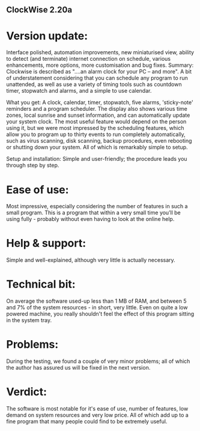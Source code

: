 ## ClockWise 2.20a


# Version update:

Interface polished, automation improvements, new miniaturised view, ability to detect (and terminate) internet connection on schedule, various enhancements, more options, more customisation and bug fixes.
Summary:  Clockwise is described as "….an alarm clock for your PC – and more". A bit of understatement considering that you can schedule any program to run unattended, as well as use a variety of timing tools such as countdown timer, stopwatch and alarms, and a simple to use calendar.

What you get:  A clock, calendar, timer, stopwatch, five alarms, 'sticky-note' reminders and a program scheduler. The display also shows various time zones, local sunrise and sunset information, and can automatically update your system clock. The most useful feature would depend on the person using it, but we were most impressed by the scheduling features, which allow you to program up to thirty events to run completely automatically, such as virus scanning, disk scanning, backup procedures, even rebooting or shutting down your system. All of which is remarkably simple to setup.

Setup and installation:  Simple and user-friendly; the procedure leads you through step by step.

# Ease of use: 

Most impressive, especially considering the number of features in such a small program. This is a program that within a very small time you’ll be using fully - probably without even having to look at the online help.

# Help & support: 

Simple and well-explained, although very little is actually necessary.

# Technical bit: 

On average the software used-up less than 1 MB of RAM, and between 5 and 7% of the system resources - in short, very little. Even on quite a low powered machine, you really shouldn't feel the effect of this program sitting in the system tray.

# Problems: 

During the testing, we found a couple of very minor problems; all of which the author has assured us will be fixed in the next version.

# Verdict: 

The software is most notable for it's ease of use, number of features, low demand on system resources and very low price. All of which add up to a fine program that many people could find to be extremely useful.
